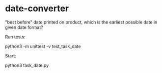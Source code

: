 date-converter
==============

"best before" date printed on product, which is the earliest possible date in given date format?

Run tests:

 python3 -m unittest -v test_task_date

Start:

 python3 task_date.py
